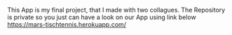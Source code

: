 This App is my final project, that I made with two collagues.
The Repository is private so you just can have a look on our App using link below
https://mars-tischtennis.herokuapp.com/
